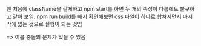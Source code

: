 맨 처음에 className을 같게하고 npm start를 하면 두 개의 속성이 다름에도 불구하고 같아 보임.
npm run build를 해서 확인해보면 css 파일이 하나로 합쳐지면서 마지막에 있는 것으로 실행이 되는 것임

=> 이름 충돌의 문제가 있을 수 있음
